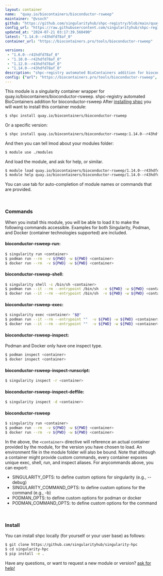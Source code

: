 ```yaml
---
layout: container
name:  "quay.io/biocontainers/bioconductor-rsweep"
maintainer: "@vsoch"
github: "https://github.com/singularityhub/shpc-registry/blob/main/quay.io/biocontainers/bioconductor-rsweep/container.yaml"
config_url: "https://raw.githubusercontent.com/singularityhub/shpc-registry/main/quay.io/biocontainers/bioconductor-rsweep/container.yaml"
updated_at: "2024-07-21 03:17:39.560490"
latest: "1.14.0--r43hdfd78af_0"
container_url: "https://biocontainers.pro/tools/bioconductor-rsweep"

versions:
 - "1.6.0--r41hdfd78af_0"
 - "1.10.0--r42hdfd78af_0"
 - "1.12.0--r43hdfd78af_0"
 - "1.14.0--r43hdfd78af_0"
description: "shpc-registry automated BioContainers addition for bioconductor-rsweep"
config: {"url": "https://biocontainers.pro/tools/bioconductor-rsweep", "maintainer": "@vsoch", "description": "shpc-registry automated BioContainers addition for bioconductor-rsweep", "latest": {"1.14.0--r43hdfd78af_0": "sha256:ce01e91cdb41dcb2d767d57e069529722a4ae97cf5b3cd176afcbaf1a5715bc9"}, "tags": {"1.6.0--r41hdfd78af_0": "sha256:7c73f2f4899d32f930b6ba4fbc24d29dbed46cd12e11208f3bd3e95984bce978", "1.10.0--r42hdfd78af_0": "sha256:3749ca4e28251ea7015c326214faba69e887c488e37cb82791f86d8f541575c9", "1.12.0--r43hdfd78af_0": "sha256:9ca16be396bc98a3f2cb8b7f97628729032baffa0f8642aa5a858cb77a82dbdd", "1.14.0--r43hdfd78af_0": "sha256:ce01e91cdb41dcb2d767d57e069529722a4ae97cf5b3cd176afcbaf1a5715bc9"}, "docker": "quay.io/biocontainers/bioconductor-rsweep"}
---
```


This module is a singularity container wrapper for quay.io/biocontainers/bioconductor-rsweep.
shpc-registry automated BioContainers addition for bioconductor-rsweep
After [installing shpc](#install) you will want to install this container module:


```bash
$ shpc install quay.io/biocontainers/bioconductor-rsweep
```

Or a specific version:

```bash
$ shpc install quay.io/biocontainers/bioconductor-rsweep:1.14.0--r43hdfd78af_0
```

And then you can tell lmod about your modules folder:

```bash
$ module use ./modules
```

And load the module, and ask for help, or similar.

```bash
$ module load quay.io/biocontainers/bioconductor-rsweep/1.14.0--r43hdfd78af_0
$ module help quay.io/biocontainers/bioconductor-rsweep/1.14.0--r43hdfd78af_0
```

You can use tab for auto-completion of module names or commands that are provided.

<br>

### Commands

When you install this module, you will be able to load it to make the following commands accessible.
Examples for both Singularity, Podman, and Docker (container technologies supported) are included.

#### bioconductor-rsweep-run:

```bash
$ singularity run <container>
$ podman run --rm  -v ${PWD} -w ${PWD} <container>
$ docker run --rm  -v ${PWD} -w ${PWD} <container>
```

#### bioconductor-rsweep-shell:

```bash
$ singularity shell -s /bin/sh <container>
$ podman run --it --rm --entrypoint /bin/sh  -v ${PWD} -w ${PWD} <container>
$ docker run --it --rm --entrypoint /bin/sh  -v ${PWD} -w ${PWD} <container>
```

#### bioconductor-rsweep-exec:

```bash
$ singularity exec <container> "$@"
$ podman run --it --rm --entrypoint ""  -v ${PWD} -w ${PWD} <container> "$@"
$ docker run --it --rm --entrypoint ""  -v ${PWD} -w ${PWD} <container> "$@"
```

#### bioconductor-rsweep-inspect:

Podman and Docker only have one inspect type.

```bash
$ podman inspect <container>
$ docker inspect <container>
```

#### bioconductor-rsweep-inspect-runscript:

```bash
$ singularity inspect -r <container>
```

#### bioconductor-rsweep-inspect-deffile:

```bash
$ singularity inspect -d <container>
```



#### bioconductor-rsweep

```bash
$ singularity run <container>
$ podman run --rm  -v ${PWD} -w ${PWD} <container>
$ docker run --rm  -v ${PWD} -w ${PWD} <container>
```


In the above, the `<container>` directive will reference an actual container provided
by the module, for the version you have chosen to load. An environment file in the
module folder will also be bound. Note that although a container
might provide custom commands, every container exposes unique exec, shell, run, and
inspect aliases. For anycommands above, you can export:

 - SINGULARITY_OPTS: to define custom options for singularity (e.g., --debug)
 - SINGULARITY_COMMAND_OPTS: to define custom options for the command (e.g., -b)
 - PODMAN_OPTS: to define custom options for podman or docker
 - PODMAN_COMMAND_OPTS: to define custom options for the command

<br>

### Install

You can install shpc locally (for yourself or your user base) as follows:

```bash
$ git clone https://github.com/singularityhub/singularity-hpc
$ cd singularity-hpc
$ pip install -e .
```

Have any questions, or want to request a new module or version? [ask for help!](https://github.com/singularityhub/singularity-hpc/issues)